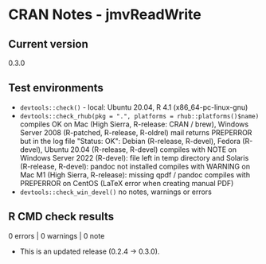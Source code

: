 # CRAN Notes - jmvReadWrite

## Current version
0.3.0

## Test environments
* ``devtools::check()`` - local: Ubuntu 20.04, R 4.1 (x86_64-pc-linux-gnu)
* ``devtools::check_rhub(pkg = ".", platforms = rhub::platforms()$name)``
  compiles OK on Mac (High Sierra, R-release: CRAN / brew), Windows Server 2008 (R-patched, R-release, R-oldrel)
  mail returns PREPERROR but in the log file "Status: OK": Debian (R-release, R-devel), Fedora (R-devel), Ubuntu 20.04 (R-release, R-devel)
  compiles with NOTE on Windows Server 2022 (R-devel): file left in temp directory and Solaris (R-release, R-devel): pandoc not installed
  compiles with WARNING on Mac M1 (High Sierra, R-release): missing qpdf / pandoc
  compiles with PREPERROR on CentOS (LaTeX error when creating manual PDF)
* ``devtools::check_win_devel()``
  no notes, warnings or errors

## R CMD check results

0 errors | 0 warnings | 0 note

* This is an updated release (0.2.4 -> 0.3.0).
